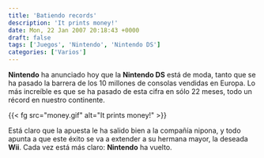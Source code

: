 ```yaml
---
title: 'Batiendo records'
description: 'It prints money!'
date: Mon, 22 Jan 2007 20:18:43 +0000
draft: false
tags: ['Juegos', 'Nintendo', 'Nintendo DS']
categories: ['Varios']
---
```


**Nintendo** ha anunciado hoy que la **Nintendo DS** está de moda, tanto que se ha pasado la barrera de los 10 millones de consolas vendidas en Europa. Lo más increíble es que se ha pasado de esta cifra en sólo 22 meses, todo un récord en nuestro continente.

{{< fg src="money.gif" alt="It prints money!" >}}

Está claro que la apuesta le ha salido bien a la compañía nipona, y todo apunta a que este éxito se va a extender a su hermana mayor, la deseada **Wii**. Cada vez está más claro: **Nintendo** ha vuelto.